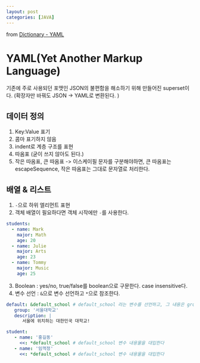 ```yaml
---
layout: post
categories: [JAVA]
---
```


from [Dictionary - YAML](https://github.com/newkayak12/Dictionary/blob/master/java/21.YAML.md)

# YAML(Yet Another Markup Language)
기존에 주로 사용되던 포맷인 JSON의 불편함을 해소하기 위해 만들어진 superset이다. (확장자만 바꿔도 JSON -> YAML로 변환된다. )

## 데이터 정의
1. Key:Value 표기
2. 콤마 표기하지 않음
3. indent로 계층 구조를 표현
4. 따옴표 (굳이 쓰지 않아도 된다.)
5. 작은 따옴표, 큰 따옴표 -> 이스케이필 문자를 구분해야하면, 큰 따옴표는 escapeSequence, 작은 따옴표는 그대로 문자열로 처리한다.

## 배열 & 리스트
1. `-`으로 하위 엘리먼트 표현
2. 객체 배열이 필요하다면 객체 시작에만 `-`를 사용한다.
```yaml
students:
  - name: Mark
    major: Math
    age: 20
  - name: Julie
    major: Arts
    age: 23
  - name: Tommy
    major: Music
    age: 25
```
3. Boolean : yes/no, true/false를 boolean으로 구문한다. case insensitive다.
4. 변수 선언 : `&`으로 변수 선언하고 `*`으로 참조한다.

```yaml
default: &default_school # default_school 라는 변수를 선언하고, 그 내용은 group 과 description 데이터를 지니고 있다
   group: '서울대학교'
   description: |
      서울에 위치하는 대한민국 대학교!

student:
   - name: '홍길동'
     <<: *default_school # default_school 변수 내용물을 대입한다
   - name: '임꺽정'
     <<: *default_school # default_school 변수 내용물을 대입한다
```